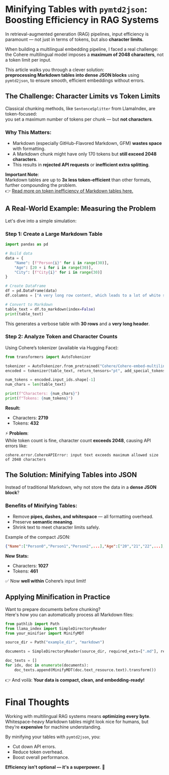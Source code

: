 # Minifying Tables with `pymtd2json`: Boosting Efficiency in RAG Systems

In retrieval-augmented generation (RAG) pipelines, input efficiency is paramount — not just in terms of tokens, but also **character limits**.  

When building a multilingual embedding pipeline, I faced a real challenge:  
the Cohere multilingual model imposes a **maximum of 2048 characters**, not a token limit per input.

This article walks you through a clever solution:  
**preprocessing Markdown tables into dense JSON blocks** using `pymtd2json`, to ensure smooth, efficient embeddings without errors.


## The Challenge: Character Limits vs Token Limits

Classical chunking methods, like `SentenceSplitter` from LlamaIndex, are token-focused:  
you set a maximum number of tokens per chunk — but **not characters**.

### Why This Matters:

- Markdown (especially GitHub-Flavored Markdown, GFM) **wastes space** with formatting.
- A Markdown chunk might have only 170 tokens but **still exceed 2048 characters**.
- This results in **rejected API requests** or **inefficient extra splitting**.

**Important Note**:  
Markdown tables are up to **3x less token-efficient** than other formats, further compounding the problem.  
👉 [Read more on token inefficiency of Markdown tables here.](https://medium.com/singapore-gds/cutting-cost-and-enhancing-performance-minifying-markdown-tables-to-improve-token-efficiency-in-af488a784fd5)


## A Real-World Example: Measuring the Problem

Let's dive into a simple simulation:

### Step 1: Create a Large Markdown Table

```python
import pandas as pd

# Build data
data = {
    "Name": [f"Person{i}" for i in range(30)],
    "Age": [20 + i for i in range(30)],
    "City": [f"City{i}" for i in range(30)]
}

# Create DataFrame
df = pd.DataFrame(data)
df.columns = ["A very long row content, which leads to a lot of white spaces", "Age", "City"]

# Convert to Markdown
table_text = df.to_markdown(index=False)
print(table_text)
```

This generates a verbose table with **30 rows** and a **very long header**.


### Step 2: Analyze Token and Character Counts

Using Cohere’s tokenizer (available via Hugging Face):

```python
from transformers import AutoTokenizer

tokenizer = AutoTokenizer.from_pretrained("Cohere/Cohere-embed-multilingual-v3.0")
encoded = tokenizer(table_text, return_tensors="pt", add_special_tokens=False)

num_tokens = encoded.input_ids.shape[-1]
num_chars = len(table_text)

print(f"Characters: {num_chars}")
print(f"Tokens: {num_tokens}")
```

**Result:**

- Characters: **2719**
- Tokens: **432**

⚡ **Problem**:  
While token count is fine, character count **exceeds 2048**, causing API errors like:

```
cohere.error.CohereAPIError: input text exceeds maximum allowed size of 2048 characters
```


## The Solution: Minifying Tables into JSON

Instead of traditional Markdown, why not store the data in a **dense JSON block**?

### Benefits of Minifying Tables:

- Remove **pipes, dashes, and whitespace** — all formatting overhead.
- Preserve **semantic meaning**.
- Shrink text to meet character limits safely.

Example of the compact JSON:

```json
{"Name":["Person0","Person1","Person2",...],"Age":["20","21","22",...],"City":["City0","City1","City2",...]}
```

**New Stats:**

- Characters: **1027**
- Tokens: **461**

✅ Now **well within** Cohere’s input limit!


## Applying Minification in Practice

Want to prepare documents before chunking?  
Here's how you can automatically process all Markdown files:

```python
from pathlib import Path
from llama_index import SimpleDirectoryReader
from your_minifier import MinifyMDT

source_dir = Path("example_dir", "markdown")

documents = SimpleDirectoryReader(source_dir, required_exts=[".md"], recursive=True).load_data()

doc_texts = []
for idx, doc in enumerate(documents):
    doc_texts.append(MinifyMDT(doc.text_resource.text).transform())
```

👉 And voilà: **Your data is compact, clean, and embedding-ready!**


# Final Thoughts

Working with multilingual RAG systems means **optimizing every byte**.  
Whitespace-heavy Markdown tables might look nice for humans, but they’re **expensive** for machine understanding.

By minifying your tables with `pymtd2json`, you:

- Cut down API errors.
- Reduce token overhead.
- Boost overall performance.

**Efficiency isn't optional — it's a superpower.** 🚀